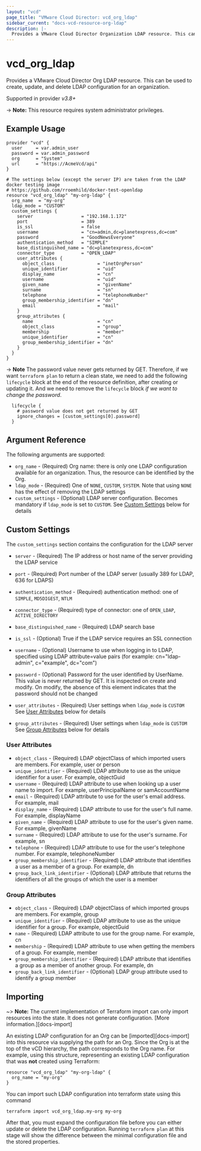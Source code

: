 ```yaml
---
layout: "vcd"
page_title: "VMware Cloud Director: vcd_org_ldap"
sidebar_current: "docs-vcd-resource-org-ldap"
description: |-
  Provides a VMware Cloud Director Organization LDAP resource. This can be used to create, delete, and update LDAP configuration for an organization .
---
```


# vcd\_org\_ldap

Provides a VMware Cloud Director Org LDAP resource. This can be used to create, update, and delete LDAP configuration for an organization.

Supported in provider *v3.8+*

-> **Note:** This resource requires system administrator privileges.

## Example Usage

```hcl
provider "vcd" {
  user     = var.admin_user
  password = var.admin_password
  org      = "System"
  url      = "https://AcmeVcd/api"
}

# The settings below (except the server IP) are taken from the LDAP docker testing image
# https://github.com/rroemhild/docker-test-openldap
resource "vcd_org_ldap" "my-org-ldap" {
  org_name  = "my-org"
  ldap_mode = "CUSTOM"
  custom_settings {
    server                  = "192.168.1.172"
    port                    = 389
    is_ssl                  = false
    username                = "cn=admin,dc=planetexpress,dc=com"
    password                = "GoodNewsEveryone"
    authentication_method   = "SIMPLE"
    base_distinguished_name = "dc=planetexpress,dc=com"
    connector_type          = "OPEN_LDAP"
    user_attributes {
      object_class                = "inetOrgPerson"
      unique_identifier           = "uid"
      display_name                = "cn"
      username                    = "uid"
      given_name                  = "givenName"
      surname                     = "sn"
      telephone                   = "telephoneNumber"
      group_membership_identifier = "dn"
      email                       = "mail"
    }
    group_attributes {
      name                        = "cn"
      object_class                = "group"
      membership                  = "member"
      unique_identifier           = "cn"
      group_membership_identifier = "dn"
    }
  }
}
```

-> **Note** 
The password value never gets returned by GET. Therefore, if we want `terraform plan` to return a clean state, we need
to add the following `lifecycle` block at the end of the resource definition, after creating or updating it.
And we need to remove the `lifecycle` block _if we want to change the password_.

```hcl
  lifecycle {
    # password value does not get returned by GET
    ignore_changes = [custom_settings[0].password]
  }
```

## Argument Reference

The following arguments are supported:

* `org_name` - (Required) Org name: there is only one LDAP configuration available for an organization. Thus, the resource can be identified by the Org.
* `ldap_mode` - (Required) One of `NONE`, `CUSTOM`, `SYSTEM`. Note that using `NONE` has the effect of removing the LDAP settings
* `custom_settings` - (Optional) LDAP server configuration. Becomes mandatory if `ldap_mode` is set to `CUSTOM`. See [Custom Settings](#custom-settings) below for details

<a id="custom-settings"></a>
## Custom Settings

The `custom_settings` section contains the configuration for the LDAP server

* `server` - (Required) The IP address or host name of the server providing the LDAP service
* `port` - (Required) Port number of the LDAP server (usually 389 for LDAP, 636 for LDAPS)
* `authentication_method` - (Required) authentication method: one of `SIMPLE`, `MD5DIGEST`, `NTLM`
* `connector_type` - (Required) type of connector: one of `OPEN_LDAP`, `ACTIVE_DIRECTORY`
* `base_distinguished_name` - (Required) LDAP search base
* `is_ssl` - (Optional) True if the LDAP service requires an SSL connection
* `username` - (Optional) Username to use when logging in to LDAP, specified using LDAP attribute=value pairs 
  (for example: cn="ldap-admin", c="example", dc="com")
* `password` - (Optional) Password for the user identified by UserName. This value is never returned by GET. 
   It is inspected on create and modify. On modify, the absence of this element indicates that the password should not be changed

* `user_attributes` - (Required) User settings when `ldap_mode` is `CUSTOM` See [User Attributes](#user-attributes) below for details
* `group_attributes` - (Required) User settings when `ldap_mode` is `CUSTOM` See [Group Attributes](#group-attributes) below for details

<a id="user-attributes"></a>
### User Attributes

* `object_class` - (Required)  LDAP objectClass of which imported users are members. For example, user or person
* `unique_identifier` - (Required) LDAP attribute to use as the unique identifier for a user. For example, objectGuid
* `username` - (Required) LDAP attribute to use when looking up a user name to import. For example, userPrincipalName or samAccountName
* `email` - (Required) LDAP attribute to use for the user's email address. For example, mail
* `display_name` - (Required) LDAP attribute to use for the user's full name. For example, displayName
* `given_name` - (Required) LDAP attribute to use for the user's given name. For example, givenName
* `surname` - (Required) LDAP attribute to use for the user's surname. For example, sn
* `telephone` - (Required) LDAP attribute to use for the user's telephone number. For example, telephoneNumber
* `group_membership_identifier` - (Required) LDAP attribute that identifies a user as a member of a group. For example, dn
* `group_back_link_identifier` - (Optional) LDAP attribute that returns the identifiers of all the groups of which the user is a member

<a id="group-attributes"></a>
### Group Attributes

* `object_class` - (Required) LDAP objectClass of which imported groups are members. For example, group
* `unique_identifier` - (Required) LDAP attribute to use as the unique identifier for a group. For example, objectGuid
* `name` - (Required) LDAP attribute to use for the group name. For example, cn
* `membership` - (Required) LDAP attribute to use when getting the members of a group. For example, member
* `group_membership_identifier` - (Required) LDAP attribute that identifies a group as a member of another group. For example, dn
* `group_back_link_identifier` - (Optional) LDAP group attribute used to identify a group member

## Importing

~> **Note:** The current implementation of Terraform import can only import resources into the state. It does not generate
configuration. [More information.][docs-import]

An existing LDAP configuration for an Org can be [imported][docs-import] into this resource via supplying the path for an Org. Since the Org is
at the top of the vCD hierarchy, the path corresponds to the Org name.
For example, using this structure, representing an existing LDAP configuration that was **not** created using Terraform:

```hcl
resource "vcd_org_ldap" "my-org-ldap" {
  org_name = "my-org"
}
```

You can import such LDAP configuration into terraform state using this command

```
terraform import vcd_org_ldap.my-org my-org
```

After that, you must expand the configuration file before you can either update or delete the LDAP configuration. Running `terraform plan`
at this stage will show the difference between the minimal configuration file and the stored properties.
